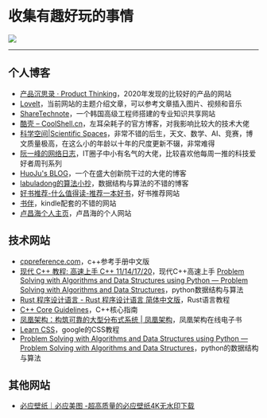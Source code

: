 # 收集有趣好玩的事情


![](https://pic.imgdb.cn/item/608ad1d1d1a9ae528f74229d.png)

---

## 个人博客

- [产品沉思录 · Product Thinking](https://pmthinking.com/)，2020年发现的比较好的产品的网站
- [LoveIt](https://hugoloveit.com/zh-cn/)，当前网站的主题介绍文章，可以参考文章插入图片、视频和音乐
- [ShareTechnote](http://www.sharetechnote.com/)，一个韩国高级工程师搭建的专业知识共享网站
- [酷壳 – CoolShell.cn](https://coolshell.cn/)，左耳朵耗子的官方博客，对我影响比较大的技术大佬
- [科学空间|Scientific Spaces](https://spaces.ac.cn/)，非常不错的后生，天文、数学、AI、竞赛，博文质量极高，在这么小的年龄以十年的尺度更新不辍，非常难得
- [阮一峰的网络日志](https://www.ruanyifeng.com/blog/)，IT圈子中小有名气的大佬，比较喜欢他每周一推的科技爱好者周刊系列
- [HuoJu's BLOG](https://jhuo.ca/)，一个在盛大创新院干过的大佬的博客
- [labuladong的算法小抄](https://labuladong.gitbook.io/algo/)，数据结构与算法的不错的博客
- [好书推荐-什么值得读-推荐一本好书](https://www.shenmezhidedu.com/)，好书推荐网站
- [书伴](https://bookfere.com/)，kindle配套的不错的网站
- [卢昌海个人主页](https://www.changhai.org/index.php)，卢昌海的个人网站

## 技术网站

- [cppreference.com](https://zh.cppreference.com/w/%E9%A6%96%E9%A1%B5)，c++参考手册中文版
- [现代 C++ 教程: 高速上手 C++ 11/14/17/20](https://changkun.de/modern-cpp/)，现代C++高速上手
[Problem Solving with Algorithms and Data Structures using Python — Problem Solving with Algorithms and Data Structures](https://runestone.academy/runestone/books/published/pythonds/index.html)，python数据结构与算法
- [Rust 程序设计语言 - Rust 程序设计语言 简体中文版](https://kaisery.github.io/trpl-zh-cn/title-page.html)，Rust语言教程
- [C++ Core Guidelines](https://isocpp.github.io/CppCoreGuidelines/CppCoreGuidelines#main)，C++核心指南
- [凤凰架构：构筑可靠的大型分布式系统 | 凤凰架构](http://icyfenix.cn/)，凤凰架构在线电子书
- [Learn CSS](https://web.dev/learn/css/)，google的CSS教程
- [Problem Solving with Algorithms and Data Structures using Python — Problem Solving with Algorithms and Data Structures](https://runestone.academy/runestone/books/published/pythonds/index.html)，python的数据结构与算法

## 其他网站

- [必应壁纸｜必应美图 -超高质量的必应壁纸4K无水印下载](https://www.todaybing.com/)


